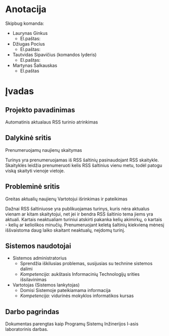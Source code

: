 # Anotacija


Skipbug komanda:
- Laurynas Ginkus
    * El.paštas:
- Džiugas Pocius
    * El.paštas:
- Tautvidas Sipavičius (komandos lyderis)
    * El.paštas:
- Martynas Šalkauskas
    * El.paštas

# Įvadas

## Projekto pavadinimas
Automatinis aktualaus RSS turinio atrinkimas

## Dalykinė sritis
Prenumeruojamų naujienų skaitymas

Turinys yra prenumeruojamas iš RSS šaltinių pasinaudojant RSS skaitykle.
Skaityklės leidžia prenumeruoti kelis RSS šaltinius vienu metu, todėl patogu
viską skaityti vienoje vietoje.

## Probleminė sritis
Greitas aktualių naujienų Vartotojui išrinkimas ir pateikimas

Dažnai RSS šaltiniuose yra publikuojamas turinys, kuris nėra aktualus vienam ar
kitam skaitytojui, net jei ir bendra RSS šaltinio tema jiems yra aktuali.
Kartais neaktualiam turiniui atskirti pakanka kelių akimirkų, o kartais - kelių
ar keliolikos minučių. Prenumeruojant keletą šaltinių kiekvieną mėnesį
iššvaistoma daug laiko skaitant neaktualų, neįdomų turinį.

## Sistemos naudotojai
- Sistemos administratorius
    * Sprendžia iškilusias problemas, susijusias su technine sistemos dalimi
    * _Kompetencija:_ aukštasis Informacinių Technologijų srities išsilavinimas
- Vartotojas (Sistemos lankytojas)
    * Domisi Sistemoje pateikiamama informacija
    * _Kompetencija:_ vidurinės mokyklos informatikos kursas

## Darbo pagrindas
Dokumentas parengtas kaip Programų Sistemų Inžinerijos I-asis laboratorinis
darbas.
